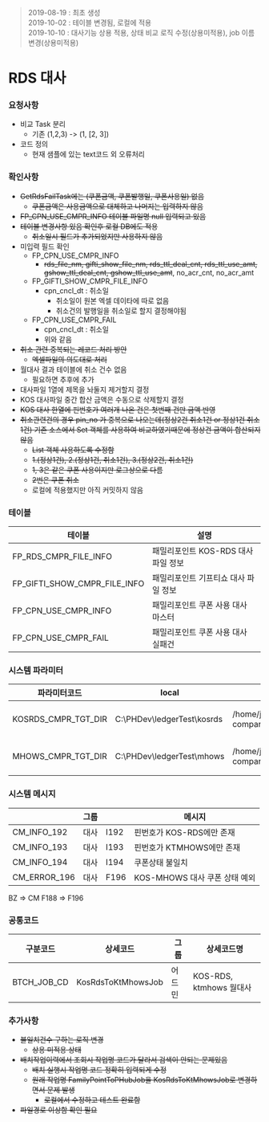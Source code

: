 > 2019-08-19 : 최초 생성  
> 2019-10-02 : 테이블 변경됨, 로컬에 적용  
> 2019-10-10 : 대사기능 상용 적용, 상태 비교 로직 수정(상용미적용), job 이름 변경(상용미적용)

RDS 대사
========

### 요청사항

-	비교 Task 분리
	-	기존 (1,2,3) -> (1, [2, 3])
-	코드 정의
	-	현재 샘플에 있는 text코드 외 오류처리

### 확인사항

-	~~GetRdsFailTask에는 (쿠폰금액, 쿠폰발행일, 쿠폰사용일) 없음~~
	-	~~쿠폰금액은 사용금액으로 대체하고 나머지는 입력하지 않음~~
-	~~FP_CPN_USE_CMPR_INFO 테이블 파일명 null 입력되고 있음~~
-	~~테이블 변경사항 있음 확인후 로컬 DB에도 적용~~
	-	~~취소일시 필드가 추가되었지만 사용하지 않음~~
-	미입력 필드 확인
	-	FP_CPN_USE_CMPR_INFO
		-	~~rds_file_nm, gifti_show_file_nm, rds_ttl_deal_cnt, rds_ttl_use_amt, gshow_ttl_deal_cnt, gshow_ttl_use_amt~~, no_acr_cnt, no_acr_amt
	-	FP_GIFTI_SHOW_CMPR_FILE_INFO
		-	cpn_cncl_dt : 취소일
			-	취소일이 원본 엑셀 데이타에 따로 없음
			-	취소건의 발행일을 취소일로 할지 결정해야됨
	-	FP_CPN_USE_CMPR_FAIL
		-	cpn_cncl_dt : 취소일
		-	위와 같음  
-	~~취소 관련 중복되는 레코드 처리 방안~~
	-	~~엑셀파일의 의도대로 처리~~
-	월대사 결과 테이블에 취소 건수 없음
	-	필요하면 추후에 추가
-	대사파일 1열에 제목을 놔둘지 제거할지 결정
-	KOS 대사파일 중간 합산 금액은 수동으로 삭제할지 결정
-	~~KOS 대사 한열에 핀번호가 여러개 나온 건은 첫번째 건만 금액 반영~~
-	~~취소관련건의 경우 pin_no 가 중복으로 나오는데(정상2건 취소1건 or 정상1건 취소1건) 기존 소스에서 Set 객체를 사용하여 비교하였기때문에 정상건 금액이 합산되지 않음~~
	-	~~List 객체 사용하도록 수정함~~
	-	~~1.(정상1건), 2.(정상1건, 취소1건), 3.(정상2건, 취소1건)~~
	-	~~1, 3은 같은 쿠폰 사용이지만 로그상으로 다름~~
	-	~~2번은 쿠폰 취소~~
	-	로컬에 적용했지만 아직 커밋하지 않음

### 테이블

| 테이블                       | 설명                                 |
|------------------------------|--------------------------------------|
| FP_RDS_CMPR_FILE_INFO        | 패밀리포인트 KOS-RDS 대사 파일 정보  |
| FP_GIFTI_SHOW_CMPR_FILE_INFO | 패밀리포인트 기프티쇼 대사 파일 정보 |
| FP_CPN_USE_CMPR_INFO         | 패밀리포인트 쿠폰 사용 대사 마스터   |
| FP_CPN_USE_CMPR_FAIL         | 패밀리포인트 쿠폰 사용 대사 실패건   |

### 시스템 파라미터

| 파라미터코드        | local                         | tb                         | real      |
|---------------------|-------------------------------|----------------------------|-----------|
| KOSRDS_CMPR_TGT_DIR | C:\\PHDev\\ledgerTest\\kosrds | /home/jboss/kosrds-compare | tb와 같음 |
| MHOWS_CMPR_TGT_DIR  | C:\\PHDev\\ledgerTest\\mhows  | /home/jboss/mhows-compare  | tb와 같음 |

### 시스템 메시지

|              | 그룹 |      | 메시지                        |
|--------------|------|------|-------------------------------|
| CM_INFO_192  | 대사 | I192 | 핀번호가 KOS-RDS에만 존재     |
| CM_INFO_193  | 대사 | I193 | 핀번호가 KTMHOWS에만 존재     |
| CM_INFO_194  | 대사 | I194 | 쿠폰상태 불일치               |
| CM_ERROR_196 | 대사 | F196 | KOS-MHOWS 대사 쿠폰 상태 예외 |

BZ => CM F188 => F196

### 공통코드

| 구분코드    | 상세코드           | 그룹   | 상세코드명              |
|-------------|--------------------|--------|-------------------------|
| BTCH_JOB_CD | KosRdsToKtMhowsJob | 어드민 | KOS-RDS, ktmhows 월대사 |

### 추가사항

-	~~불일치건수 구하는 로직 변경~~
	-	~~상용 미적용 상태~~
-	~~배치작업이력에서 조회시 작업명 코드가 달라서 검색이 안되는 문제있음~~
	-	~~배치 실행시 작업명 코드 정확히 입력되게 수정~~
	-	~~원래 작업명 FamilyPointToPHubJob을 KosRdsToKtMhowsJob로 변경하면서 문제 발생~~
		-	~~로컬에서 수정하고 테스트 완료함~~
-	~~파일경로 이상함 확인 필요~~
